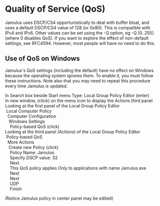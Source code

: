 
[comment]: # (This is an include file for use in multiple documents)

# Quality of Service (QoS)

Jamulus uses DSCP/CS4 opportunistically to deal with buffer bloat, and uses a default DSCP/CS4 value of 128 (or 0x80). This is compatible with IPv4 and IPv6. Other values can be set using the -Q option, eg -Q [0..255] (where 0 disables QoS). If you want to explore the effect of non-default settings, see RFC4594. However, most people will have no need to do this.

## Use of QoS on Windows

Jamulus's QoS settings (including the default) have no effect on Windows because the operating system ignores them. To enable it, you must follow these instructions. Note also that you may need to repeat this procedure every time Jamulus is updated.

In Search box beside Start menu Type: Local Group Policy Editor (enter)<br>
In new window, (click) on the menu icon to display the Actions third panel<br>
Looking at the first panel of the Local Group Policy Editor<br>
&nbsp;Local Computer Policy<br>
&nbsp;&nbsp;Computer Configuration<br>
&nbsp;&nbsp;&nbsp;Windows Settings<br>
&nbsp;&nbsp;&nbsp;&nbsp;Policy-based QoS (click)<br>
Looking at the third panel (Actions) of the Local Group Policy Editor<br>
&nbsp;Policy-based QoS<br>
&nbsp;&nbsp;More Actions<br>
&nbsp;&nbsp;&nbsp;Create new Policy (click)<br>
&nbsp;&nbsp;&nbsp;&nbsp;Policy Name: Jamulus<br>
&nbsp;&nbsp;&nbsp;&nbsp;Specify DSCP value: 32<br>
&nbsp;&nbsp;&nbsp;&nbsp;Next<br>
&nbsp;&nbsp;&nbsp;&nbsp;This QoS policy applies Only to applications with name Jamulus.exe<br>
&nbsp;&nbsp;&nbsp;&nbsp;Next<br>
&nbsp;&nbsp;&nbsp;&nbsp;Next<br>
&nbsp;&nbsp;&nbsp;&nbsp;UDP<br>
&nbsp;&nbsp;&nbsp;&nbsp;Finish<br>

(Notice Jamulus policy in center panel may be edited)

